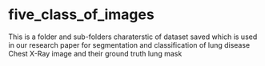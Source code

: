 # five_class_of_images
This is a folder and sub-folders charaterstic of dataset saved which is used in our research paper for segmentation and classification of lung disease Chest X-Ray image and their ground truth lung mask
